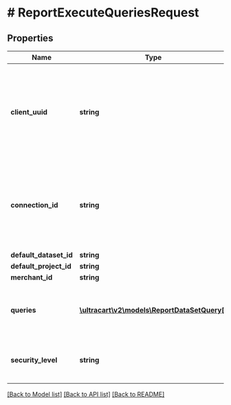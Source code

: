 # # ReportExecuteQueriesRequest

## Properties

Name | Type | Description | Notes
------------ | ------------- | ------------- | -------------
**client_uuid** | **string** | Unique UUID assigned to this client during the auth.  This will be used to locate the websocket connect id. | [optional]
**connection_id** | **string** | The websocket connection id that should receive back notices of query completion. | [optional]
**default_dataset_id** | **string** |  | [optional]
**default_project_id** | **string** |  | [optional]
**merchant_id** | **string** |  | [optional]
**queries** | [**\ultracart\v2\models\ReportDataSetQuery[]**](ReportDataSetQuery.md) | An array of queries that we want the lambda function to execute. | [optional]
**security_level** | **string** | Security level to execute report under | [optional]

[[Back to Model list]](../../README.md#models) [[Back to API list]](../../README.md#endpoints) [[Back to README]](../../README.md)
